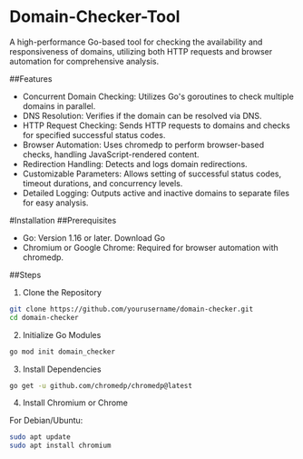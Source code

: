 # Domain-Checker-Tool
A high-performance Go-based tool for checking the availability and responsiveness of domains, utilizing both HTTP requests and browser automation for comprehensive analysis.

##Features

- Concurrent Domain Checking: Utilizes Go's goroutines to check multiple domains in parallel.
- DNS Resolution: Verifies if the domain can be resolved via DNS.
- HTTP Request Checking: Sends HTTP requests to domains and checks for specified successful status codes.
- Browser Automation: Uses chromedp to perform browser-based checks, handling JavaScript-rendered content.
- Redirection Handling: Detects and logs domain redirections.
- Customizable Parameters: Allows setting of successful status codes, timeout durations, and concurrency levels.
- Detailed Logging: Outputs active and inactive domains to separate files for easy analysis.


#Installation
##Prerequisites 

- Go: Version 1.16 or later. Download Go
- Chromium or Google Chrome: Required for browser automation with chromedp.


##Steps
1. Clone the Repository

```bash
git clone https://github.com/yourusername/domain-checker.git
cd domain-checker
```

2. Initialize Go Modules

```bash
go mod init domain_checker
```

3. Install Dependencies

```bash
go get -u github.com/chromedp/chromedp@latest
```

4. Install Chromium or Chrome

For Debian/Ubuntu:

```bash
sudo apt update
sudo apt install chromium
```

